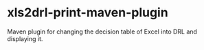 xls2drl-print-maven-plugin
==========================

Maven plugin for changing the decision table of Excel into DRL and displaying it.
